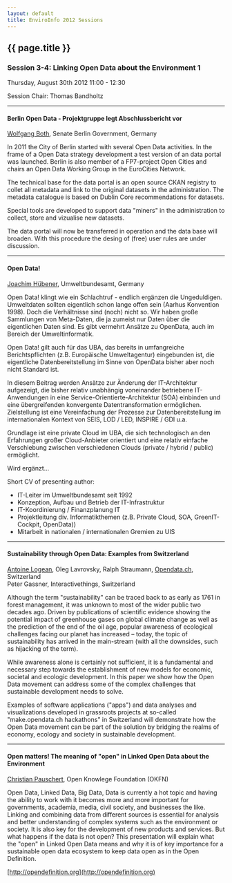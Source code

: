 ```yaml
---
layout: default
title: EnviroInfo 2012 Sessions
---
```


## {{ page.title }}

### Session 3-4: Linking Open Data about the Environment 1

Thursday, August 30th 2012 11:00 - 12:30

Session Chair: Thomas Bandholtz

- - -

#### Berlin Open Data - Projektgruppe legt Abschlussbericht vor

[Wolfgang Both](mailto:wolfgang.both@senwtf.berlin.de), Senate Berlin Government, Germany

In 2011 the City of Berlin started with several Open Data activities. In the frame of a Open Data strategy development a test version of an data portal was launched. Berlin is also member of a FP7-project Open Cities and chairs an Open Data Working Group in the EuroCities Network.

The technical base for the data portal is an open source CKAN registry to collet all metadata and link to the original datasets in the administration. The metadata catalogue is based on Dublin Core recommendations for datasets.

Special tools are developed to support data "miners" in the administration to collect, store and vizualise new datasets.

The data portal will now be transferred in operation and the data base will broaden. With this procedure the desing of (free) user rules are under discussion.

- - -

#### Open Data!

[Joachim Hübener](mailto:joachim.huebener@uba.de), Umweltbundesamt, Germany

Open Data! klingt wie ein Schlachtruf - endlich ergänzen die Ungeduldigen. Umweltdaten sollten eigentlich schon lange offen sein (Aarhus Konvention 1998). Doch die Verhältnisse sind (noch) nicht so. Wir haben große Sammlungen von Meta-Daten, die ja zumeist nur Daten über die eigentlichen Daten sind. Es gibt vermehrt Ansätze zu OpenData, auch im Bereich der Umweltinformatik.

Open Data! gilt auch für das UBA, das bereits in umfangreiche Berichtspflichten (z.B. Europäische Umweltagentur) eingebunden ist, die eigentliche Datenbereitstellung im Sinne von OpenData bisher aber noch nicht Standard ist.

In diesem Beitrag werden Ansätze zur Änderung der IT-Architektur aufgezeigt, die bisher relativ unabhängig voneinander betriebene IT-Anwendungen in eine Service-Orientierte-Architektur (SOA) einbinden und eine übergreifenden konvergente Datentransformation ermöglichen. Zielstellung ist eine Vereinfachung der Prozesse zur Datenbereitstellung im internationalen Kontext von SEIS, LOD / LED, INSPIRE / GDI u.a.

Grundlage ist eine private Cloud im UBA, die sich technologisch an den Erfahrungen großer Cloud-Anbieter orientiert und eine relativ einfache Verschiebung zwischen verschiedenen Clouds (private / hybrid / public) ermöglicht.

Wird ergänzt...

Short CV of presenting author:

* IT-Leiter im Umweltbundesamt seit 1992
* Konzeption, Aufbau und Betrieb der IT-Infrastruktur
* IT-Koordinierung / Finanzplanung IT
* Projektleitung div. Informatikthemen (z.B. Private Cloud, SOA, GreenIT-Cockpit, OpenData))
* Mitarbeit in nationalen / internationalen Gremien zu UIS

- - -

#### Sustainability through Open Data: Examples from Switzerland

[Antoine Logean](mailto:antoine.logean@opendata.ch), Oleg Lavrovsky, Ralph Straumann, [Opendata.ch](http://www.opendata.ch/), Switzerland<br>
Peter Gassner, Interactivethings, Switzerland

Although the term "sustainability" can be traced back to as early as 1761 in forest management, it was unknown to most of the wider public two decades ago. Driven by publications of scientific evidence showing the potential impact of greenhouse gases on global climate change as well as the prediction of the end of the oil age, popular awareness of ecological challenges facing our planet has increased – today, the topic of sustainability has arrived in the main-stream (with all the downsides, such as hijacking of the term).

While awareness alone is certainly not sufficient, it is a fundamental and necessary step towards the establishment of new models for economic, societal and ecologic development. In this paper we show how the Open Data movement can address some of the complex challenges that sustainable development needs to solve.

Examples of software applications ("apps") and data analyses and visualizations developed in grassroots projects at so-called "make.opendata.ch hackathons" in Switzerland will demonstrate how the Open Data movement can be part of the solution by bridging the realms of economy, ecology and society in sustainable development.

- - -

#### Open matters! The meaning of "open" in Linked Open Data about the Environment

[Christian Pauschert](mailto:pillmann@mdw.ac.at), Open Knowlege Foundation (OKFN)

Open Data, Linked Data, Big Data, Data is currently a hot topic and having the ability to work with it becomes more and more important for governments, academia, media, civil society, and businesses the like. Linking and combining data from different sources is essential for analysis and better understanding of complex systems such as the environment or society. It is also key for the development of new products and services. But what happens if the data is not open? This presentation will explain what the "open" in Linked Open Data means and why it is of key importance for a sustainable open data ecosystem to keep data open as in the Open Definition.

[http://opendefinition.org](http://opendefinition.org)
